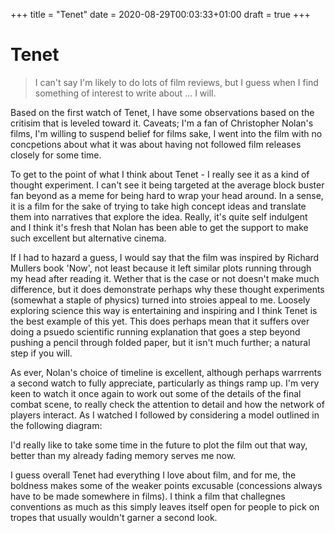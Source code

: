 +++
title = "Tenet"
date = 2020-08-29T00:03:33+01:00
draft = true
+++

# Tenet 

> I can't say I'm likely to do lots of film reviews, but I guess when I find something of interest to write about ... I will.

Based on the first watch of Tenet, I have some observations based on the critisim that is leveled toward it. Caveats; I'm a fan of Christopher Nolan's films, I'm willing to suspend belief for films sake, I went into the film with no concpetions about what it was about having not followed film releases closely for some time.

To get to the point of what I think about Tenet - I really see it as a kind of thought experiment. I can't see it being targeted at the average block buster fan beyond as a meme for being hard to wrap your head around. In a sense, it is a film for the sake of trying to take high concept ideas and translate them into narratives that explore the idea. Really, it's quite self indulgent and I think it's fresh that Nolan has been able to get the support to make such excellent but alternative cinema. 

If I had to hazard a guess, I would say that the film was inspired by Richard Mullers book 'Now', not least because it left similar plots running through my head after reading it. Wether that is the case or not doesn't make much difference, but it does demonstrate perhaps why these thought experiments (somewhat a staple of physics) turned into stroies appeal to me. Loosely exploring science this way is entertaining and inspiring and I think Tenet is the best example of this yet. This does perhaps mean that it suffers over doing a psuedo scientific running explanation that goes a step beyond pushing a pencil through folded paper, but it isn't much further; a natural step if you will. 

As ever, Nolan's choice of timeline is excellent, although perhaps warrrents a second watch to fully appreciate, particularly as things ramp up. I'm very keen to watch it once again to work out some of the details of the final combat scene, to really check the attention to detail and how the network of players interact.
As I watched I followed by considering a model outlined in the following diagram:


I'd really like to take some time in the future to plot the film out that way, better than my already fading memory serves me now.

I guess overall Tenet had everything I love about film, and for me, the boldness makes some of the weaker points excusable (concessions always have to be made somewhere in films). I think a film that challegnes conventions as much as this simply leaves itself open for people to pick on tropes that usually wouldn't garner a second look.
